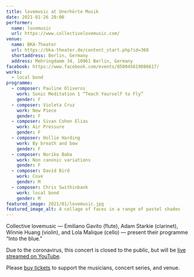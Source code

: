 ```yaml
---
title: lovemusic at Unerhörte Musik
date: 2021-01-26 20:00
performer:
  name: lovemusic
  url: https://www.collectivelovemusic.com/
venue:
  name: BKA-Theater
  url: https://bka-theater.de/content_start.php?id=368
  shortaddress: Berlin, Germany
  address: Mehringdamm 34, 10961 Berlin, Germany
facebook: https://www.facebook.com/events/850045619086617/
works:
  - local bond
programme:
  - composer: Pauline Oliveros
    work: Sonic Meditation 1 “Teach Yourself to Fly”
    gender: F
  - composer: Violeta Cruz
    work: New Piece
    gender: F
  - composer: Sivan Cohen Elias
    work: Air Pressure
    gender: F
  - composer: Hollie Harding
    work: By breath and bow
    gender: F
  - composer: Noriko Baba
    work: Non canonic variations
    gender: F
  - composer: David Bird
    work: Cove
    gender: M
  - composer: Chris Swithinbank
    work: local bond
    gender: M
featured_image: 2021/01/lovemusic.jpg
featured_image_alt: A collage of faces in a range of pastel shades
---
```

Collective lovemusic — Emiliano Gavito (flute), Adam Starkie (clarinet), Winnie
Huang (violin), and Lola Malique (cello) — present their programme
“Into the blue.”

Due to the coronavirus, this concert is closed to the public, but will be [live streamed on YouTube][yt].

Please [buy tickets][tix] to support the musicians, concert series, and venue.

[yt]: https://www.youtube.com/watch?v=McWAP_FR1U0
[tix]: https://bka-theater.de/content_start.php?id=368
